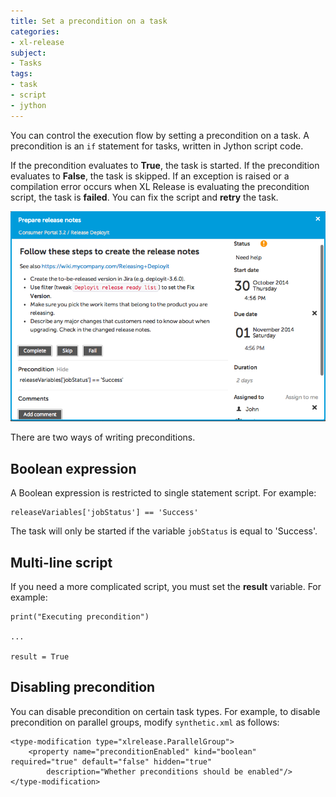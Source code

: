 ```yaml
---
title: Set a precondition on a task
categories:
- xl-release
subject:
- Tasks
tags:
- task
- script
- jython
---
```


You can control the execution flow by setting a precondition on a task. A precondition is an `if` statement for tasks, written in Jython script code.

If the precondition evaluates to **True**, the task is started. If the precondition evaluates to **False**, the task is skipped. If an exception is raised or a compilation error occurs when XL Release is evaluating the precondition script, the task is **failed**. You can fix the script and **retry** the task.

![Manual Task With Precondition](../images/manual-task-details.png)

There are two ways of writing preconditions.

## Boolean expression

A Boolean expression is restricted to single statement script. For example:

    releaseVariables['jobStatus'] == 'Success'
    
The task will only be started if the variable `jobStatus` is equal to 'Success'.

## Multi-line script

If you need a more complicated script, you must set the **result** variable. For example:
 
    print("Executing precondition")
    
    ...
    
    result = True

## Disabling precondition

You can disable precondition on certain task types. For example, to disable precondition on parallel groups, modify `synthetic.xml` as follows:

    <type-modification type="xlrelease.ParallelGroup">
        <property name="preconditionEnabled" kind="boolean" required="true" default="false" hidden="true"
            description="Whether preconditions should be enabled"/>
    </type-modification>

